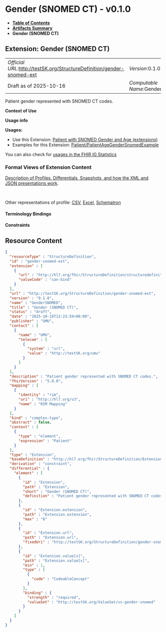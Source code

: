 # Gender (SNOMED CT) - v0.1.0

* [**Table of Contents**](toc.md)
* [**Artifacts Summary**](artifacts.md)
* **Gender (SNOMED CT)**

## Extension: Gender (SNOMED CT) 

| | |
| :--- | :--- |
| *Official URL*:http://testSK.org/StructureDefinition/gender-snomed-ext | *Version*:0.1.0 |
| Draft as of 2025-10-16 | *Computable Name*:GenderSNOMED |

Patient gender represented with SNOMED CT codes.

**Context of Use**

**Usage info**

**Usages:**

* Use this Extension: [Patient with SNOMED Gender and Age (extensions)](StructureDefinition-patient-age-gender-snomed-profile.md)
* Examples for this Extension: [Patient/PatientAgeGenderSnomedExample](Patient-PatientAgeGenderSnomedExample.md)

You can also check for [usages in the FHIR IG Statistics](https://packages2.fhir.org/xig/SKtestIG|current/StructureDefinition/gender-snomed-ext)

### Formal Views of Extension Content

 [Description of Profiles, Differentials, Snapshots, and how the XML and JSON presentations work](http://build.fhir.org/ig/FHIR/ig-guidance/readingIgs.html#structure-definitions). 

 

Other representations of profile: [CSV](StructureDefinition-gender-snomed-ext.csv), [Excel](StructureDefinition-gender-snomed-ext.xlsx), [Schematron](StructureDefinition-gender-snomed-ext.sch) 

#### Terminology Bindings

#### Constraints



## Resource Content

```json
{
  "resourceType" : "StructureDefinition",
  "id" : "gender-snomed-ext",
  "extension" : [
    {
      "url" : "http://hl7.org/fhir/StructureDefinition/structuredefinition-type-characteristics",
      "valueCode" : "can-bind"
    }
  ],
  "url" : "http://testSK.org/StructureDefinition/gender-snomed-ext",
  "version" : "0.1.0",
  "name" : "GenderSNOMED",
  "title" : "Gender (SNOMED CT)",
  "status" : "draft",
  "date" : "2025-10-16T13:23:59+00:00",
  "publisher" : "UMU",
  "contact" : [
    {
      "name" : "UMU",
      "telecom" : [
        {
          "system" : "url",
          "value" : "http://testSK.org/umu"
        }
      ]
    }
  ],
  "description" : "Patient gender represented with SNOMED CT codes.",
  "fhirVersion" : "5.0.0",
  "mapping" : [
    {
      "identity" : "rim",
      "uri" : "http://hl7.org/v3",
      "name" : "RIM Mapping"
    }
  ],
  "kind" : "complex-type",
  "abstract" : false,
  "context" : [
    {
      "type" : "element",
      "expression" : "Patient"
    }
  ],
  "type" : "Extension",
  "baseDefinition" : "http://hl7.org/fhir/StructureDefinition/Extension",
  "derivation" : "constraint",
  "differential" : {
    "element" : [
      {
        "id" : "Extension",
        "path" : "Extension",
        "short" : "Gender (SNOMED CT)",
        "definition" : "Patient gender represented with SNOMED CT codes."
      },
      {
        "id" : "Extension.extension",
        "path" : "Extension.extension",
        "max" : "0"
      },
      {
        "id" : "Extension.url",
        "path" : "Extension.url",
        "fixedUri" : "http://testSK.org/StructureDefinition/gender-snomed-ext"
      },
      {
        "id" : "Extension.value[x]",
        "path" : "Extension.value[x]",
        "min" : 1,
        "type" : [
          {
            "code" : "CodeableConcept"
          }
        ],
        "binding" : {
          "strength" : "required",
          "valueSet" : "http://testSK.org/ValueSet/vs-gender-snomed"
        }
      }
    ]
  }
}

```
